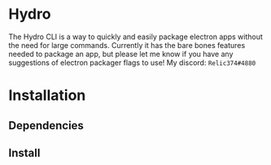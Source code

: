 # Hydro

The Hydro CLI is a way to quickly and easily package electron apps without the need for large commands.
Currently it has the bare bones features needed to package an app, but please let me know if you have any suggestions of electron packager flags to use! My discord: `Relic374#4880`

# Installation

## Dependencies


## Install
